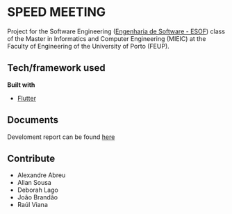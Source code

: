 # <b>SPEED MEETING</b>

Project for the Software Engineering ([Engenharia de Software - ESOF](https://sigarra.up.pt/feup/pt/ucurr_geral.ficha_uc_view?pv_ocorrencia_id=459481)) class of the Master in Informatics and Computer Engineering (MIEIC) at the Faculty of Engineering of the University of Porto (FEUP).
 
## Tech/framework used

<b>Built with</b>
- [Flutter](https://flutter.dev/)

## Documents
Develoment report can be found [here](https://github.com/raulviana/open-cx-t3g2-codynamics/blob/master/docs/CoDynamics_DevelopmentReport.md)

## Contribute

* Alexandre Abreu
* Allan Sousa
* Deborah Lago
* João Brandão
* Raúl Viana
